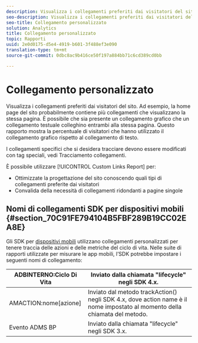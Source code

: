```yaml
---
description: Visualizza i collegamenti preferiti dai visitatori del sito. Ad esempio, la home page del sito probabilmente contiene più collegamenti che visualizzano la stessa pagina. È possibile che sia presente un collegamento grafico che un collegamento testuale colleghino entrambi alla stessa pagina. Questo rapporto mostra la percentuale di visitatori che hanno utilizzato il collegamento grafico rispetto al collegamento di testo.
seo-description: Visualizza i collegamenti preferiti dai visitatori del sito. Ad esempio, la home page del sito probabilmente contiene più collegamenti che visualizzano la stessa pagina. È possibile che sia presente un collegamento grafico che un collegamento testuale colleghino entrambi alla stessa pagina. Questo rapporto mostra la percentuale di visitatori che hanno utilizzato il collegamento grafico rispetto al collegamento di testo.
seo-title: Collegamento personalizzato
solution: Analytics
title: Collegamento personalizzato
topic: Rapporti
uuid: 2e0d0175-d5e4-4919-b601-3f488ef3e090
translation-type: tm+mt
source-git-commit: 0dbc8ac9b416ce50f197a884bb71c6cd389cd0bb

---
```



# Collegamento personalizzato

Visualizza i collegamenti preferiti dai visitatori del sito. Ad esempio, la home page del sito probabilmente contiene più collegamenti che visualizzano la stessa pagina. È possibile che sia presente un collegamento grafico che un collegamento testuale colleghino entrambi alla stessa pagina. Questo rapporto mostra la percentuale di visitatori che hanno utilizzato il collegamento grafico rispetto al collegamento di testo.

I collegamenti specifici che si desidera tracciare devono essere modificati con tag speciali, vedi Tracciamento [](https://marketing.adobe.com/resources/help/en_US/sc/implement/c_linktracking.html)collegamenti.

È possibile utilizzare [!UICONTROL Custom Links Report] per:

* Ottimizzate la progettazione del sito conoscendo quali tipi di collegamenti preferite dai visitatori
* Convalida della necessità di collegamenti ridondanti a pagine singole

## Nomi di collegamenti SDK per dispositivi mobili {#section_70C91FE794104B5FBF289B19CC02EA8E}

Gli SDK per [dispositivi mobili](https://marketing.adobe.com/resources/help/en_US/mobile/home.html) utilizzano collegamenti personalizzati per tenere traccia delle azioni e delle metriche del ciclo di vita. Nelle suite di rapporti utilizzate per misurare le app mobili, l’SDK potrebbe impostare i seguenti nomi di collegamento:

| ADBINTERNO:Ciclo Di Vita | Inviato dalla chiamata "lifecycle" negli SDK 4.x. |
|---|---|
| AMACTION:nome[azione] | Inviato dal metodo trackAction() negli SDK 4.x, dove action name è il nome impostato al momento della chiamata del metodo. |
| Evento ADMS BP | Inviato dalla chiamata "lifecycle" negli SDK 3.x. |

